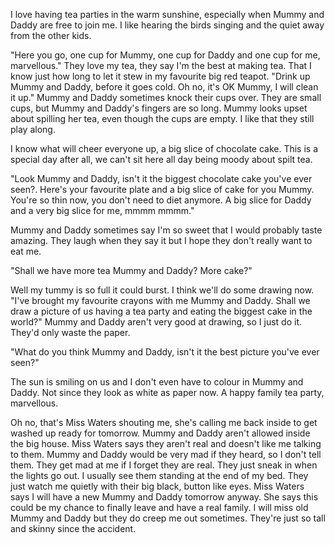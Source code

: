I love having tea parties in the warm sunshine, especially when Mummy and Daddy are free to join me. I like hearing the birds singing and the quiet away from the other kids.

"Here you go, one cup for Mummy, one cup for Daddy and one cup for me, marvellous." They love my tea, they say I'm the best at making tea. That I know just how long to let it stew in my favourite big red teapot. "Drink up Mummy and Daddy, before it goes cold. Oh no, it's OK Mummy, I will clean it up." Mummy and Daddy sometimes knock their cups over. They are small cups, but Mummy and Daddy's fingers are so long. Mummy looks upset about spilling her tea, even though the cups are empty. I like that they still play along. 

I know what will cheer everyone up, a big slice of chocolate cake. This is a special day after all, we can't sit here all day being moody about spilt tea. 

"Look  Mummy and Daddy, isn't it the biggest chocolate cake you've ever seen?. Here's your favourite plate and a big slice of cake for you Mummy. You're so thin now, you don't need to diet anymore. A big slice for Daddy and a very big slice for me, mmmm mmmm."

Mummy and Daddy sometimes say I'm so sweet that I would probably taste amazing. They laugh when they say it but I hope they don't really want to eat me. 

"Shall we have more tea Mummy and Daddy? More cake?"

Well my tummy is so full it could burst. I think we'll do some drawing now. "I've brought my favourite crayons with me Mummy and Daddy. Shall we draw a picture of us having a tea party and eating the biggest cake in the world?" Mummy and Daddy aren't very good at drawing, so I just do it. They'd only waste the paper.

"What do you think Mummy and Daddy, isn't it the best picture you've ever seen?"

The sun is smiling on us and I don't even have to colour in Mummy and Daddy. Not since they look as white as paper now. A happy family tea party, marvellous. 

Oh no, that's Miss Waters shouting me, she's calling me back inside to get washed up ready for tomorrow. Mummy and Daddy aren't allowed inside the big house. Miss Waters says they aren't real and doesn't like me talking to them. Mummy and Daddy would be very mad if they heard, so I don't tell them. They get mad at me if I forget they are real. They just sneak in when the lights go out. I usually see them standing at the end of my bed. They just watch me quietly with their big black, button like eyes. Miss Waters says I will have a new Mummy and Daddy tomorrow anyway. She says this could be my chance to finally leave and have a real family. I will miss old Mummy and Daddy but they do creep me out sometimes. They're just so tall and skinny since the accident.